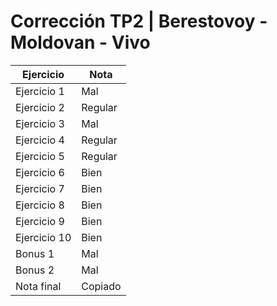 # Corrección TP2 | Berestovoy - Moldovan - Vivo

| Ejercicio    | Nota    |
| ------------ | ------- |
| Ejercicio 1  | Mal     |
| Ejercicio 2  | Regular |
| Ejercicio 3  | Mal     |
| Ejercicio 4  | Regular |
| Ejercicio 5  | Regular |
| Ejercicio 6  | Bien    |
| Ejercicio 7  | Bien    |
| Ejercicio 8  | Bien    |
| Ejercicio 9  | Bien    |
| Ejercicio 10 | Bien    |
| Bonus 1      | Mal     |
| Bonus 2      | Mal     |
| Nota final   | Copiado |
